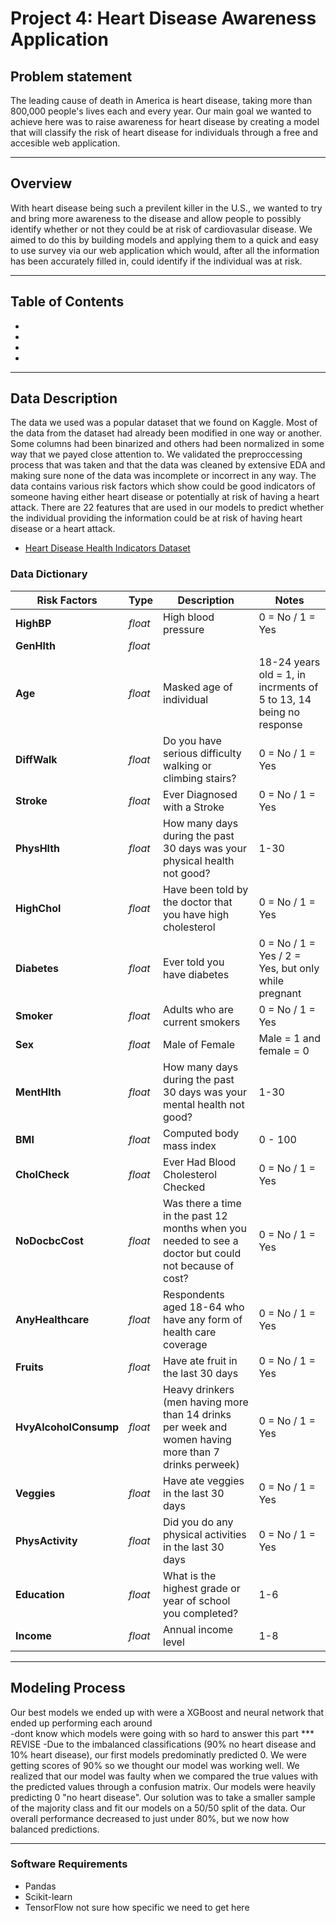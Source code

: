 # Project 4: Heart Disease Awareness Application


## Problem statement
The leading cause of death in America is heart disease, taking more than 800,000 people's lives each and every year. Our main goal we wanted to achieve here was to raise awareness for heart disease by creating a model that will classify the risk of heart disease for individuals through a free and accesible web application.

---

## Overview
With heart disease being such a previlent killer in the U.S., we wanted to try and bring more awareness to the disease and allow people to possibly identify whether or not they could be at risk of cardiovasular disease. We aimed to do this by building models and applying them to a quick and easy to use survey via our web application which would, after all the information has been accurately filled in, could identify if the individual was at risk.



---

## Table of Contents
-
-
-
-

---

## Data Description
The data we used was a popular dataset that we found on Kaggle. Most of the data from the dataset had already been modified in one way or another. Some columns had been binarized and others had been normalized in some way that we payed close attention to. We validated the preproccessing process that was taken and that the data was cleaned by extensive EDA and making sure none of the data was incomplete or incorrect in any way. The data contains various risk factors which show could be good indicators of someone having either heart disease or potentially at risk of having a heart attack. There are 22 features that are used in our models to predict whether the individual providing the information could be at risk of having heart disease or a heart attack.

- [Heart Disease Health Indicators Dataset](https://www.kaggle.com/datasets/alexteboul/heart-disease-health-indicators-dataset)

### Data Dictionary
| Risk Factors | Type | Description | Notes |
|---|---|---|---|
|**HighBP**| *float* | High blood pressure | 0 = No / 1 = Yes |
|**GenHlth**|*float*|||
|**Age**|*float*| Masked age of individual | 18-24 years old = 1, in incrments of 5 to 13, 14 being no response |
|**DiffWalk**|*float*| Do you have serious difficulty walking or climbing stairs? | 0 = No / 1 = Yes |
|**Stroke**|*float*| Ever Diagnosed with a Stroke | 0 = No / 1 = Yes |
|**PhysHlth**|*float*| How many days during the past 30 days was your physical health not good? | 1-30 |
|**HighChol**|*float*| Have been told by the doctor that you have high cholesterol| 0 = No / 1 = Yes |
|**Diabetes**|*float*| Ever told you have diabetes | 0 = No / 1 = Yes / 2 = Yes, but only while pregnant |
|**Smoker**|*float*| Adults who are current smokers |  0 = No / 1 = Yes  |
|**Sex**|*float*| Male of Female | Male = 1 and female = 0 |
|**MentHlth**|*float*| How many days during the past 30 days was your mental health not good? | 1-30 |
|**BMI**|*float*| Computed body mass index | 0 - 100 |
|**CholCheck**|*float*| Ever Had Blood Cholesterol Checked | 0 = No / 1 = Yes |
|**NoDocbcCost**|*float*| Was there a time in the past 12 months when you needed to see a doctor but could not because of cost? | 0 = No / 1 = Yes |
|**AnyHealthcare**|*float*| Respondents aged 18-64 who have any form of health care coverage | 0 = No / 1 = Yes |
|**Fruits**|*float*| Have ate fruit in the last 30 days | 0 = No / 1 = Yes |
|**HvyAlcoholConsump**|*float*| Heavy drinkers (men having more than 14 drinks per week and women having more than 7 drinks perweek)| 0 = No / 1 = Yes |
|**Veggies**|*float*| Have ate veggies in the last 30 days | 0 = No / 1 = Yes |
|**PhysActivity**|*float*| Did you do any physical activities in the last 30 days | 0 = No / 1 = Yes |
|**Education**|*float*| What is the highest grade or year of school you completed? | 1-6 |
|**Income**|*float*| Annual income level | 1-8 |


---

## Modeling Process
Our best models we ended up with were a XGBoost and neural network that ended up performing each around  
-dont know which models were going with so hard to answer this part *** REVISE
-Due to the imbalanced classifications (90% no heart disease and 10% heart disease), our first models predominatly predicted 0. We were getting scores of 90% so we thought our model was working well. We realized that our model was faulty when we compared the true values with the predicted values through a confusion matrix. Our models were heavily predicting 0 "no heart disease". Our solution was to take a smaller sample of the majority class and fit our models on a 50/50 split of the data. Our overall performance decreased to just under 80%, but we now how balanced predictions. 

---

### Software Requirements
- Pandas
- Scikit-learn
- TensorFlow
not sure how specific we need to get here


